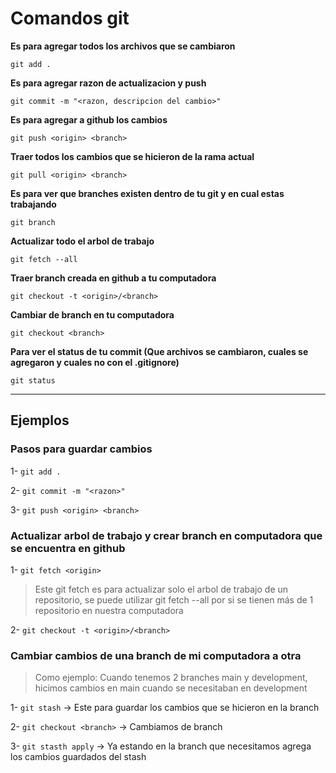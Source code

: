 # Comandos git
**Es para agregar todos los archivos que se cambiaron**

`git add .`

**Es para agregar razon de actualizacion y push**

`git commit -m "<razon, descripcion del cambio>"`

**Es para agregar a github los cambios**

`git push <origin> <branch>`

**Traer todos los cambios que se hicieron de la rama actual**

`git pull <origin> <branch>`

**Es para ver que branches existen dentro de tu git y en cual estas trabajando**

`git branch`

**Actualizar todo el arbol de trabajo**

`git fetch --all`

**Traer branch creada en github a tu computadora**

`git checkout -t <origin>/<branch>`

**Cambiar de branch en tu computadora**

`git checkout <branch>`

**Para ver el status de tu commit (Que archivos se cambiaron, cuales se agregaron y cuales no con el .gitignore)**

`git status`

---

## Ejemplos

### Pasos para guardar cambios
1- `git add .`

2- `git commit -m "<razon>"`

3- `git push <origin> <branch>`

### Actualizar arbol de trabajo y crear branch en computadora que se encuentra en github
1- `git fetch <origin>`
> Este git fetch <origin> es para actualizar solo el arbol de trabajo de un repositorio, se puede utilizar git fetch --all por si se tienen más de 1 repositorio en nuestra computadora

2- `git checkout -t <origin>/<branch>`

### Cambiar cambios de una branch de mi computadora a otra
> Como ejemplo: Cuando tenemos 2 branches main y development, hicimos cambios en main cuando se necesitaban en development

1- `git stash` -> Este para guardar los cambios que se hicieron en la branch

2- `git checkout <branch>` -> Cambiamos de branch
	
3- `git stasth apply` -> Ya estando en la branch que necesitamos agrega los cambios guardados del stash